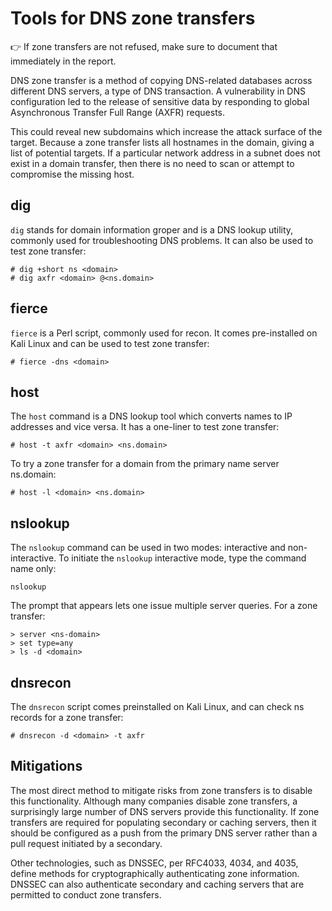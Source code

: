 # Tools for DNS zone transfers

👉 If zone transfers are not refused, make sure to document that immediately in the report.

DNS zone transfer is a method of copying DNS-related databases across different DNS servers, a type of DNS transaction. 
A vulnerability in DNS configuration led to the release of sensitive data by responding to global Asynchronous 
Transfer Full Range (AXFR) requests. 

This could reveal new subdomains which increase the attack surface of the target. Because a zone transfer lists all 
hostnames in the domain, giving a list of potential targets. If a particular network address in a subnet does not 
exist in a domain transfer, then there is no need to scan or attempt to compromise the missing host.

## dig

`dig` stands for domain information groper and is a DNS lookup utility, commonly used for troubleshooting DNS problems. 
It can also be used to test zone transfer:

    # dig +short ns <domain>
    # dig axfr <domain> @<ns.domain>

## fierce

`fierce` is a Perl script, commonly used for recon. It comes pre-installed on Kali Linux and can be used to test 
zone transfer:

    # fierce -dns <domain>

## host

The `host` command is a DNS lookup tool which converts names to IP addresses and vice versa. It has a 
one-liner to test zone transfer:

    # host -t axfr <domain> <ns.domain>

To try a zone transfer for a domain from the primary name server ns.domain:

    # host -l <domain> <ns.domain>

## nslookup

The `nslookup` command can be used in two modes: interactive and non-interactive. To initiate the `nslookup` 
interactive mode, type the command name only:

    nslookup

The prompt that appears lets one issue multiple server queries. For a zone transfer:

    > server <ns-domain>
    > set type=any
    > ls -d <domain>

## dnsrecon

The `dnsrecon` script comes preinstalled on Kali Linux, and can check ns records for a zone transfer:

    # dnsrecon -d <domain> -t axfr

## Mitigations

The most direct method to mitigate risks from zone transfers is to disable this functionality. Although many companies 
disable zone transfers, a surprisingly large number of DNS servers provide this functionality. If zone transfers are 
required for populating secondary or caching servers, then it should be configured as a push from the primary DNS 
server rather than a pull request initiated by a secondary.

Other technologies, such as DNSSEC, per RFC4033, 4034, and 4035, define methods for cryptographically authenticating 
zone information. DNSSEC can also authenticate secondary and caching servers that are permitted to conduct zone 
transfers.